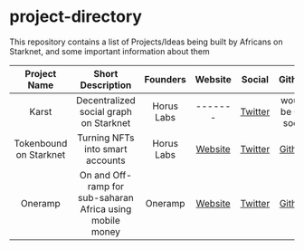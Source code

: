 # project-directory
This repository contains a list of Projects/Ideas being built by Africans on Starknet, and some important information about them

| Project Name | Short Description    | Founders   | Website | Social | Github |
| :---:   | :---: | :---: | :---: | :---: | :---: |
| Karst | Decentralized social graph on Starknet   | Horus Labs   | -------   | [Twitter](https://x.com/horuslabsio)   | would be OS soon   |
| Tokenbound on Starknet | Turning NFTs into smart accounts   | Horus Labs   | [Website](https://starknet-tokenbound.com/)   | [Twitter](https://x.com/horuslabsio)   | [Github](https://github.com/horuslabsio/TBA)   |
| Oneramp | On and Off-ramp for sub-saharan Africa using mobile money  | Oneramp   | [Website](https://oneramp.io/)   | [Twitter](https://x.com/0xoneramp)   | [Github](https://github.com/oneramp/)    |
